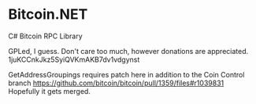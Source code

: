 Bitcoin.NET
===========

C# Bitcoin RPC Library


GPLed, I guess. Don't care too much, however donations are appreciated.
1juKCCnkJkz5SyiQVKmAKB7dv1vdgynst


GetAddressGroupings requires patch here in addition to the Coin Control branch
https://github.com/bitcoin/bitcoin/pull/1359/files#r1039831
Hopefully it gets merged.

